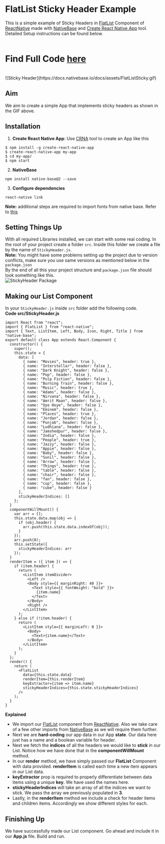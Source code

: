 # FlatList Sticky Header Example
This is a simple example of Sticky Headers in [FlatList](https://facebook.github.io/react-native/docs/flatlist.html) Component of [ReactNative](https://facebook.github.io/react-native/) made with [NativeBase](https://nativebase.io/) and [Create React Native App](https://github.com/react-community/create-react-native-app) tool. Detailed Setup instructions can be found below. <br />
<br />

# Find Full Code [here](https://github.com/GeekyAnts/native-base-example-flatlist-stickyHeaders)
<br />
![Sticky Header](https://docs.nativebase.io/docs/assets/FlatListSticky.gif) <br />

## Aim
We aim to create a simple App that implements sticky headers as shown in the GIF above. <br />

## Installation

1. **Create React Native App**: Use [CRNA](https://github.com/react-community/create-react-native-app) tool to create an App like this <br />
<pre><code>$ npm install -g create-react-native-app
$ create-react-native-app my-app
$ cd my-app/
$ npm start</code></pre>

2. **NativeBase** <br />
<pre><code>npm install native-base@2 --save</code></pre>

3. **Configure dependencies**<br />
<pre><code>react-native link</code></pre>

**Note:** additional steps are required to import fonts from native base. Refer to [this](./GetStarted.md#Setup_with_CRNA)

## Setting Things Up

With all required Libraries installed, we can start with some real coding. In the root of your project create a folder <code>src</code>. Inside this folder we create a file by the name of <code>StickyHeader.js</code>. <br />
**Note:** You might have some problems setting up the project due to version conflicts, make sure you use same versions as mentioned below in the <code>package.json</code> <br />
By the end of all this your project structure and <code>package.json</code> file should look something like this. <br />
![StickyHeader Package](https://docs.nativebase.io/docs/assets/FlatListStickyPackage.png) <br />

## Making our List Component
In your <code>StickyHeader.js</code> inside <code>src</code> folder add the following code. <br />
**Code src/StickyHeader.js**
<pre class="line-numbers"><code class="language-jsx">import React from "react";
import { FlatList } from "react-native";
import { Text, ListItem, Left, Body, Icon, Right, Title } from "native-base";
export default class App extends React.Component {
  constructor() {
    super();
    this.state = {
      data: [
        { name: "Movies", header: true },
        { name: "Interstellar", header: false },
        { name: "Dark Knight", header: false },
        { name: "Pop", header: false },
        { name: "Pulp Fiction", header: false },
        { name: "Burning Train", header: false },
        { name: "Music", header: true },
        { name: "Adams", header: false },
        { name: "Nirvana", header: false },
        { name: "Amrit Maan", header: false },
        { name: "Oye Hoye", header: false },
        { name: "Eminem", header: false },
        { name: "Places", header: true },
        { name: "Jordan", header: false },
        { name: "Punjab", header: false },
        { name: "Ludhiana", header: false },
        { name: "Jamshedpur", header: false },
        { name: "India", header: false },
        { name: "People", header: true },
        { name: "Jazzy", header: false },
        { name: "Appie", header: false },
        { name: "Baby", header: false },
        { name: "Sunil", header: false },
        { name: "Arrow", header: false },
        { name: "Things", header: true },
        { name: "table", header: false },
        { name: "chair", header: false },
        { name: "fan", header: false },
        { name: "cup", header: false },
        { name: "cube", header: false }
      ],
      stickyHeaderIndices: []
    };
  }
  componentWillMount() {
    var arr = [];
    this.state.data.map(obj => {
      if (obj.header) {
        arr.push(this.state.data.indexOf(obj));
      }
    });
    arr.push(0);
    this.setState({
      stickyHeaderIndices: arr
    });
  }
  renderItem = ({ item }) => {
    if (item.header) {
      return (
        &lt;ListItem itemDivider>
          &lt;Left />
          &lt;Body style=&lcub;&lcub; marginRight: 40 }}>
            &lt;Text style=&lcub;&lcub; fontWeight: "bold" }}>
              {item.name}
            &lt;/Text>
          &lt;/Body>
          &lt;Right />
        &lt;/ListItem>
      );
    } else if (!item.header) {
      return (
        &lt;ListItem style=&lcub;&lcub; marginLeft: 0 }}>
          &lt;Body>
            &lt;Text>{item.name}&lt;/Text>
          &lt;/Body>
        &lt;/ListItem>
      );
    }
  };
  render() {
    return (
      &lt;FlatList
        data={this.state.data}
        renderItem={this.renderItem}
        keyExtractor={item => item.name}
        stickyHeaderIndices={this.state.stickyHeaderIndices}
      />
    );
  }
}</code></pre>

**Explained** <br />
- We import our [FlatList](https://facebook.github.io/react-native/docs/flatlist.html) component from [ReactNative](https://facebook.github.io/react-native/). Also we take care of a few other imports from [NativeBase](https://nativebase.io/) as we will require them further.
- Next we are **hard-coding** our app data in our App **state**. Our data here just has a name and a boolean variable for header.
- Next we fetch the **indices** of all the headers we would like to **stick** in our List. Notice how we have done that in the **componentWillMount** method.
- In our **render** method, we have simply passed our **FlatList** Component with data provided. **renderItem** is called each time a new item appears in our List data.
- **keyExtractor** prop is required to properly differentiate between data items using a unique **key**. We have used the names here.
- **stickyHeaderIndices** will take an array of all the indices we want to stick. We pass the array we previously populated in **3**.
- Lastly, in the **renderItem** method we include a check for header items and children items. Accordingly we show different styles for each.

## Finishing Up

We have successfully made our List component. Go ahead and include it in our **App.js** file. Build and run.
